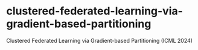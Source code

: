 # clustered-federated-learning-via-gradient-based-partitioning
Clustered Federated Learning via Gradient-based Partitioning (ICML 2024)
